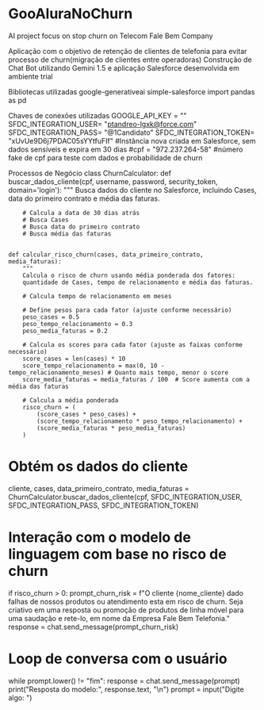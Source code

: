 # GooAluraNoChurn
AI project focus on stop churn on Telecom Fale Bem Company

Aplicação com o objetivo de retenção de clientes de telefonia para evitar processo de churn(migração de clientes entre operadoras)
Construção de Chat Bot utilizando Gemini 1.5 e aplicação Salesforce desenvolvida em ambiente trial

Bibliotecas utilizadas
google-generativeai
simple-salesforce
import pandas as pd

Chaves de conexões utilizadas
GOOGLE_API_KEY = ""
SFDC_INTEGRATION_USER= "ptandreo-lgxk@force.com"
SFDC_INTEGRATION_PASS= "@1Candidato"
SFDC_INTEGRATION_TOKEN= "xUvUe9D6j7PDAC05sYYtfuFIf" #Instância nova criada em Salesforce, sem dados sensíveis e expira em 30 dias
#cpf = "972.237.264-58" #número fake de cpf para teste com dados e probabilidade de churn

Processos de Negócio
class ChurnCalculator:
    def buscar_dados_cliente(cpf, username, password, security_token, domain='login'):
        """
        Busca dados do cliente no Salesforce, incluindo Cases, data do primeiro contrato
        e média das faturas.

        
        # Calcula a data de 30 dias atrás
        # Busca Cases
        # Busca data do primeiro contrato
        # Busca média das faturas
        
    
    def calcular_risco_churn(cases, data_primeiro_contrato, media_faturas):
        """
        Calcula o risco de churn usando média ponderada dos fatores:
        quantidade de Cases, tempo de relacionamento e média das faturas.

        # Calcula tempo de relacionamento em meses
    
        # Define pesos para cada fator (ajuste conforme necessário)
        peso_cases = 0.5
        peso_tempo_relacionamento = 0.3
        peso_media_faturas = 0.2

        # Calcula os scores para cada fator (ajuste as faixas conforme necessário)
        score_cases = len(cases) * 10
        score_tempo_relacionamento = max(0, 10 - tempo_relacionamento_meses) # Quanto mais tempo, menor o score
        score_media_faturas = media_faturas / 100  # Score aumenta com a média das faturas

        # Calcula a média ponderada
        risco_churn = (
            (score_cases * peso_cases) +
            (score_tempo_relacionamento * peso_tempo_relacionamento) +
            (score_media_faturas * peso_media_faturas)
        )

    

# Obtém os dados do cliente
cliente, cases, data_primeiro_contrato, media_faturas = ChurnCalculator.buscar_dados_cliente(cpf, SFDC_INTEGRATION_USER, SFDC_INTEGRATION_PASS, SFDC_INTEGRATION_TOKEN)

# Interação com o modelo de linguagem com base no risco de churn
if risco_churn > 0:
    prompt_churn_risk = f"O cliente {nome_cliente} dado falhas de nossos produtos ou atendimento esta em risco de churn. Seja criativo em uma resposta ou promoção de produtos de linha móvel para uma saudação e rete-lo, em nome da Empresa Fale Bem Telefonia."
    response = chat.send_message(prompt_churn_risk)

# Loop de conversa com o usuário
while prompt.lower() != "fim":
    response = chat.send_message(prompt)
    print("Resposta do modelo:", response.text, "\n")
    prompt = input("Digite algo: ")


